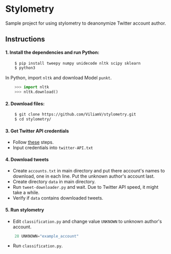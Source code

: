# Stylometry
Sample project for using stylometry to deanonymize Twitter account author.

## Instructions
#### 1. Install the dependencies and run Python:
```bash
    $ pip install tweepy numpy unidecode nltk scipy sklearn
    $ python3
```
In Python, import `nltk` and download Model `punkt`.
    
```python
    >>> import nltk
    >>> nltk.download()
```
    
#### 2. Download files:
```bash
    $ git clone https://github.com/ViliamV/stylometry.git
    $ cd stylometry/
```

#### 3. Get Twitter API credentials

- Follow [these](https://themepacific.com/how-to-generate-api-key-consumer-token-access-key-for-twitter-oauth/994/) steps.
- Input credentials into `twitter-API.txt`
    
#### 4. Download tweets
- Create `accounts.txt` in main directory and put there account's names to download, one in each line. Put the unknown author's account last.
- Create directory `data` in main directory.
- Run `tweet-downloader.py` and wait. Due to Twitter API speed, it might take a while.
- Verify if `data` contains downloaded tweets.
    
#### 5. Run stylometry
- Edit `classification.py` and change value `UNKNOWN` to unknown author's account.
```python
    28 UNKNOWN="example_account"
```
- Run `classification.py`.
